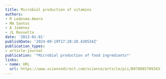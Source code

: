 ```yaml
---
title: Microbial production of vitamins
authors:
- R Ledesma-Amaro
- MA Santos
- A Jiménez
- JL Revuelta
date: '2013-01-01'
publishDate: '2024-09-19T17:20:20.438534Z'
publication_types:
- article-journal
publication: '*Microbial production of food ingredients*'
links:
- name: URL
  url: https://www.sciencedirect.com/science/article/pii/B9780857093431500214
---
```

